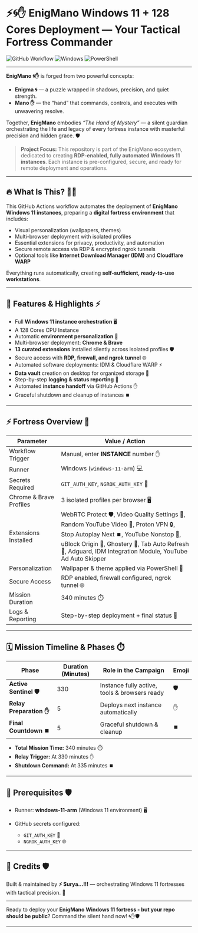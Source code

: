 # ⚡🌀✋ EnigMano Windows 11 + 128 Cores Deployment — Your Tactical Fortress Commander

![GitHub Workflow](https://img.shields.io/badge/GitHub-Workflow-blue?style=for-the-badge\&logo=github\&logoColor=white)
![Windows](https://img.shields.io/badge/Runner-Windows-lime?style=for-the-badge\&logo=windows\&logoColor=white)
![PowerShell](https://img.shields.io/badge/Script-PowerShell-178600?style=for-the-badge\&logo=powershell\&logoColor=white)

---

**EnigMano 🌀✋** is forged from two powerful concepts:

* **Enigma 🌀** — a puzzle wrapped in shadows, precision, and quiet strength.
* **Mano ✋** — the “hand” that commands, controls, and executes with unwavering resolve.

Together, **EnigMano** embodies *“The Hand of Mystery”* — a silent guardian orchestrating the life and legacy of every fortress instance with masterful precision and hidden grace. 🛡️

> **Project Focus:** This repository is part of the EnigMano ecosystem, dedicated to creating **RDP-enabled, fully automated Windows 11 instances**. Each instance is pre-configured, secure, and ready for remote deployment and operations.

---

## 🔥 What Is This? 🕵️‍♂️

This GitHub Actions workflow automates the deployment of **EnigMano Windows 11 instances**, preparing a **digital fortress environment** that includes:

* Visual personalization (wallpapers, themes)
* Multi-browser deployment with isolated profiles
* Essential extensions for privacy, productivity, and automation
* Secure remote access via RDP & encrypted ngrok tunnels
* Optional tools like **Internet Download Manager (IDM)** and **Cloudflare WARP**

Everything runs automatically, creating **self-sufficient, ready-to-use workstations**.

---

## 🚀 Features & Highlights ⚡

* Full **Windows 11 instance orchestration** 🖥️
* A 128 Cores CPU Instance
* Automatic **environment personalization** 🎨
* Multi-browser deployment: **Chrome & Brave**
* **13 curated extensions** installed silently across isolated profiles 🛡️
* Secure access with **RDP, firewall, and ngrok tunnel** 🌐
* Automated software deployments: IDM & Cloudflare WARP ⚡
* **Data vault** creation on desktop for organized storage 📂
* Step-by-step **logging & status reporting** 📝
* Automated **instance handoff** via GitHub Actions ✋
* Graceful shutdown and cleanup of instances ⏹️

---

## ⚡ Fortress Overview 🏰

| Parameter               | Value / Action                                                                                                                                                                                                                                 |
| ----------------------- | ---------------------------------------------------------------------------------------------------------------------------------------------------------------------------------------------------------------------------------------------- |
| Workflow Trigger        | Manual, enter **INSTANCE** number ✋                                                                                                                                                                                                            |
| Runner                  | Windows (`windows-11-arm`) 💻                                                                                                                                                                                                                  |
| Secrets Required        | `GIT_AUTH_KEY`, `NGROK_AUTH_KEY` 🔐                                                                                                                                                                                                         |
| Chrome & Brave Profiles | 3 isolated profiles per browser 🖥️                                                                                                                                                                                                            |
| Extensions Installed    | WebRTC Protect 🛡️, Video Quality Settings 🎥, Random YouTube Video 🎲, Proton VPN 🔒, Stop Autoplay Next ⏹️, YouTube Nonstop 🔁, uBlock Origin 🚫, Ghostery 👻, Tab Auto Refresh 🔄, Adguard, IDM Integration Module, YouTube Ad Auto Skipper |
| Personalization         | Wallpaper & theme applied via PowerShell 🎨                                                                                                                                                                                                    |
| Secure Access           | RDP enabled, firewall configured, ngrok tunnel 🌐                                                                                                                                                                                              |
| Mission Duration        | 340 minutes ⏱️                                                                                                                                                                                                                                 |
| Logs & Reporting        | Step-by-step deployment + final status 📝                                                                                                                                                                                                      |

---

## 🗓️ Mission Timeline & Phases ⏱️

| Phase                   | Duration (Minutes) | Role in the Campaign                          | Emoji |
| ----------------------- | ------------------ | --------------------------------------------- | ----- |
| **Active Sentinel 🛡️** | 330                | Instance fully active, tools & browsers ready | 🛡️   |
| **Relay Preparation ✋** | 5                  | Deploys next instance automatically           | ✋     |
| **Final Countdown ⏹️**  | 5                  | Graceful shutdown & cleanup                   | ⏹️    |

* **Total Mission Time:** 340 minutes ⏱️
* **Relay Trigger:** At 330 minutes ✋
* **Shutdown Command:** At 335 minutes ⏹️

---

## 🔐 Prerequisites 🛡️

* Runner: **windows-11-arm** (Windows 11 environment) 🖥️
* GitHub secrets configured:

  * `GIT_AUTH_KEY` 🔑
  * `NGROK_AUTH_KEY` 🌐

---

## 🙌 Credits 🛡️

Built & maintained by **⚡ Surya...!!!** — orchestrating Windows 11 fortresses with tactical precision. 🔋

---

Ready to deploy your **EnigMano Windows 11 fortress - but your repo should be public**? Command the silent hand now! 🌀✋🛡️

---
